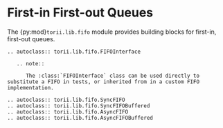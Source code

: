 # First-in First-out Queues

The {py:mod}`torii.lib.fifo` module provides building blocks for first-in, first-out queues.

```{eval-rst}
.. autoclass:: torii.lib.fifo.FIFOInterface

   .. note::

      The :class:`FIFOInterface` class can be used directly to substitute a FIFO in tests, or inherited from in a custom FIFO implementation.

.. autoclass:: torii.lib.fifo.SyncFIFO
.. autoclass:: torii.lib.fifo.SyncFIFOBuffered
.. autoclass:: torii.lib.fifo.AsyncFIFO
.. autoclass:: torii.lib.fifo.AsyncFIFOBuffered
```
